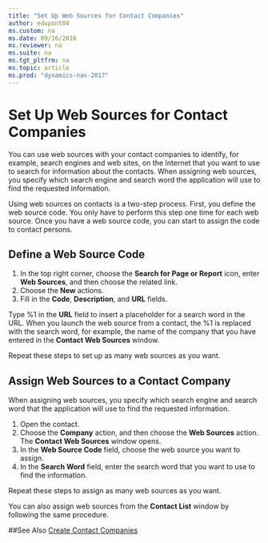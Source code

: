 ```yaml
---
title: "Set Up Web Sources for Contact Companies"
author: edupont04
ms.custom: na
ms.date: 09/16/2016
ms.reviewer: na
ms.suite: na
ms.tgt_pltfrm: na
ms.topic: article
ms.prod: "dynamics-nav-2017"
---
```

# Set Up Web Sources for Contact Companies
You can use web sources with your contact companies to identify, for example, search engines and web sites, on the Internet that you want to use to search for information about the contacts. When assigning web sources, you specify which search engine and search word the application will use to find the requested information.

Using web sources on contacts is a two-step process. First, you define the web source code. You only have to perform this step one time for each web source. Once you have a web source code, you can start to assign the code to contact persons.

## Define a Web Source Code
1. In the top right corner, choose the **Search for Page or Report** icon, enter **Web Sources**, and then choose the related link.
2. Choose the **New** actions.
3. Fill in the **Code**, **Description**, and **URL** fields.

  Type %1 in the **URL** field to insert a placeholder for a search word in the URL. When you launch the web source from a contact, the %1 is replaced with the search word, for example, the name of the company that you have entered in the **Contact Web Sources** window.

Repeat these steps to set up as many web sources as you want.

## Assign Web Sources to a Contact Company
When assigning web sources, you specify which search engine and search word that the application will use to find the requested information.

1. Open the contact.
2. Choose the **Company** action, and then choose the **Web Sources** action. The **Contact Web Sources** window opens.
3. In the **Web Source Code** field, choose the web source you want to assign.
4. In the **Search Word** field, enter the search word that you want to use to find the information.

Repeat these steps to assign as many web sources as you want.

You can also assign web sources from the **Contact List** window by following the same procedure.

##See Also
[Create Contact Companies](marketing-create-contact-companies.md)
